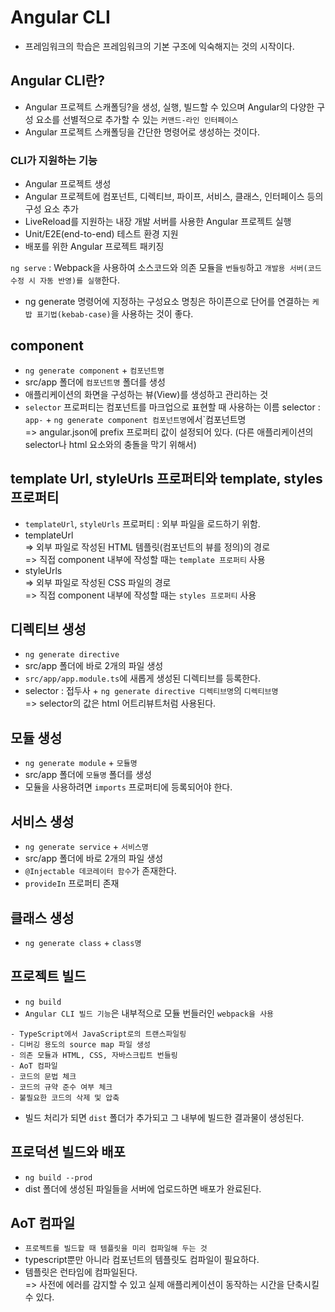 # Angular CLI
- 프레임워크의 학습은 프레임워크의 기본 구조에 익숙해지는 것의 시작이다.

## Angular CLI란?
- Angular 프로젝트 스캐폴딩?을 생성, 실행, 빌드할 수 있으며 Angular의 다양한 구성 요소를 선별적으로 추가할 수 있는 `커맨드-라인 인터페이스`
- Angular 프로젝트 스캐폴딩을 간단한 명령어로 생성하는 것이다.

### CLI가 지원하는 기능
- Angular 프로젝트 생성
- Angular 프로젝트에 컴포넌트, 디렉티브, 파이프, 서비스, 클래스, 인터페이스 등의 구성 요소 추가
- LiveReload를 지원하는 내장 개발 서버를 사용한 Angular 프로젝트 실행
- Unit/E2E(end-to-end) 테스트 환경 지원
- 배포를 위한 Angular 프로젝트 패키징

`ng serve` : Webpack을 사용하여 소스코드와 의존 모듈을 `번들링`하고 `개발용 서버(코드 수정 시 자동 반영)를 실행`한다.

- ng generate 명령어에 지정하는 구성요소 명칭은 하이픈으로 단어를 연결하는 `케밥 표기법(kebab-case)`을 사용하는 것이 좋다.

## component
- `ng generate component` + `컴포넌트명`
- src/app 폴더에 `컴포넌트명` 폴더를 생성
- 애플리케이션의 화면을 구성하는 뷰(View)를 생성하고 관리하는 것
- `selector` 프로퍼티는 컴포넌트를 마크업으로 표현할 때 사용하는 이름
selector : `app-` + `ng generate component 컴포넌트명`에서`컴포넌트명  
=> angular.json에 prefix 프로퍼티 값이 설정되어 있다. (다른 애플리케이션의 selector나 html 요소와의 충돌을 막기 위해서)

## template Url, styleUrls 프로퍼티와 template, styles 프로퍼티
- `templateUrl`, `styleUrls` 프로퍼티 : 외부 파일을 로드하기 위함.
- templateUrl  
=> 외부 파일로 작성된 HTML 템플릿(컴포넌트의 뷰를 정의)의 경로  
=> 직접 component 내부에 작성할 때는 `template 프로퍼티` 사용
- styleUrls  
=> 외부 파일로 작성된 CSS 파일의 경로  
=> 직접 component 내부에 작성할 때는 `styles 프로퍼티` 사용

## 디렉티브 생성
- `ng generate directive`
- src/app 폴더에 바로 2개의 파일 생성
- `src/app/app.module.ts`에 새롭게 생성된 디렉티브를 등록한다.
- selector : 접두사 + `ng generate directive 디렉티브명`의 `디렉티브명`  
=> selector의 값은 html 어트리뷰트처럼 사용된다.

## 모듈 생성
- `ng generate module` + `모듈명`
- src/app 폴더에 `모듈명` 폴더를 생성
- 모듈을 사용하려면 `imports` 프로퍼티에 등록되어야 한다.

## 서비스 생성
- `ng generate service` + `서비스명`
- src/app 폴더에 바로 2개의 파일 생성
- `@Injectable 데코레이터 함수`가 존재한다.
- `provideIn` 프로퍼티 존재

## 클래스 생성
- `ng generate class` + `class명`

## 프로젝트 빌드
- `ng build`
- `Angular CLI 빌드 기능`은 내부적으로 모듈 번들러인 `webpack을 사용`

```
- TypeScript에서 JavaScript로의 트랜스파일링
- 디버깅 용도의 source map 파일 생성
- 의존 모듈과 HTML, CSS, 자바스크립트 번들링
- AoT 컴파일
- 코드의 문법 체크
- 코드의 규약 준수 여부 체크
- 불필요한 코드의 삭제 및 압축
```
- 빌드 처리가 되면 `dist` 폴더가 추가되고 그 내부에 빌드한 결과물이 생성된다. 

## 프로덕션 빌드와 배포
- `ng build --prod`
- dist 폴더에 생성된 파일들을 서버에 업로드하면 배포가 완료된다.

## AoT 컴파일
- `프로젝트를 빌드할 때 템플릿을 미리 컴파일해 두는 것`
- typescript뿐만 아니라 컴포넌트의 템플릿도 컴파일이 필요하다.
- 템플릿은 런타임에 컴파일된다.  
=> 사전에 에러를 감지할 수 있고 실제 애플리케이션이 동작하는 시간을 단축시킬 수 있다.

